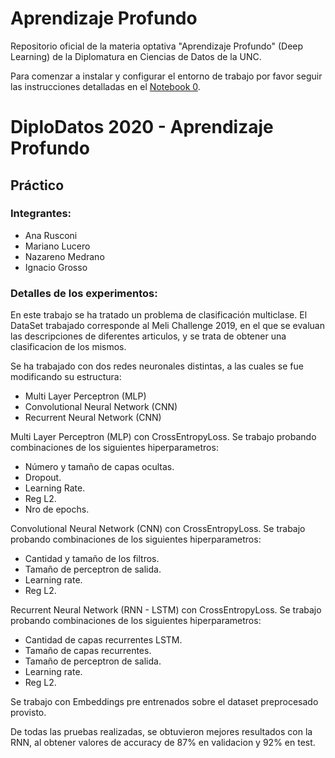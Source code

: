 # Aprendizaje Profundo

Repositorio oficial de la materia optativa "Aprendizaje Profundo" (Deep Learning) de la Diplomatura en Ciencias de Datos de la UNC.

Para comenzar a instalar y configurar el entorno de trabajo por favor seguir las instrucciones detalladas en el [Notebook 0](./0_set_up.ipynb).

# DiploDatos 2020 -  Aprendizaje Profundo

## Práctico

### Integrantes:
- Ana Rusconi
- Mariano Lucero
- Nazareno Medrano
- Ignacio Grosso

### Detalles de los experimentos:

En este trabajo se ha tratado un problema de clasificación multiclase. 
El DataSet trabajado corresponde al Meli Challenge 2019, en el que se evaluan las descripciones de diferentes articulos, y se trata de obtener una clasificacion de los mismos. 

Se ha trabajado con dos redes neuronales distintas, a las cuales se fue modificando su estructura:

- Multi Layer Perceptron (MLP)
- Convolutional Neural Network (CNN)
- Recurrent Neural Network (CNN)

Multi Layer Perceptron (MLP) con CrossEntropyLoss.
Se trabajo probando combinaciones de los siguientes hiperparametros: 

  - Número y tamaño de capas ocultas.
  - Dropout.
  - Learning Rate.
  - Reg L2.
  - Nro de epochs.

Convolutional Neural Network (CNN) con CrossEntropyLoss.
Se trabajo probando combinaciones de los siguientes hiperparametros: 

- Cantidad y tamaño de los filtros.
- Tamaño de perceptron de salida.
- Learning rate.
- Reg L2.

Recurrent Neural Network (RNN - LSTM) con CrossEntropyLoss.
Se trabajo probando combinaciones de los siguientes hiperparametros: 

- Cantidad de capas recurrentes LSTM.
- Tamaño de capas recurrentes.
- Tamaño de perceptron de salida.
- Learning rate.
- Reg L2.

Se trabajo con Embeddings pre entrenados sobre el dataset preprocesado provisto.

De todas las pruebas realizadas, se obtuvieron mejores resultados con la RNN, al obtener valores de accuracy de 87% en validacion y 92% en test.
